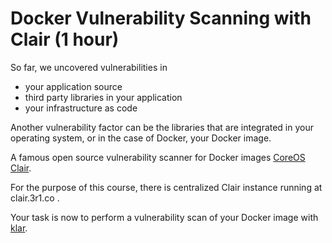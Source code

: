 # Docker Vulnerability Scanning with Clair (1 hour)

So far, we uncovered vulnerabilities in

- your application source
- third party libraries in your application
- your infrastructure as code

Another vulnerability factor can be the libraries that are integrated in your operating system, or in the case of Docker, your Docker image.

A famous open source vulnerability scanner for Docker images [CoreOS Clair](https://github.com/quay/clair).

For the purpose of this course, there is centralized Clair instance running at clair.3r1.co .

Your task is now to perform a vulnerability scan of your Docker image with [klar](https://github.com/optiopay/klar/releases).


